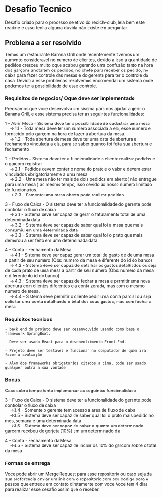 

# Desafio Tecnico

Desafio criado para o processo seletivo do recicla-club, leia bem este readme e caso tenha alguma duvida não existe em perguntar

## Problema a ser resolvido

Temos um restaurante Banana Grill onde recentemente tivemos um aumento consideravel no numero de clientes, devido a isso a quantidade de pedidos cresceu muito
oque acabou gerando uma  confusão tanto na hora dos garçons anotarem os pedidos, no chefe para receber os pedido, no caixa para fazer controle das mesas e do gerente para ter o controle da casa. 
Devido a esse problemas resolvemos encomendar um sistema onde podemos ter a possibilidade de esse controle.

### Requisitos de negocios/ Oque deve ser implementado

Precisamos que voce desenvolva um sisema para nos ajudar a gerir o Banana Grill, e esse sistema precisa ter as seguintes funcionalidades:

1 - Abrir  Mesa - Sistema deve ter a possibilidade de cadastrar uma mesa<br />
&nbsp;&nbsp;&nbsp;&nbsp;-> 1.1 - Toda mesa deve ter um numero associada a ela, esse numero e fornecido pelo garçom na hora de fazer a abertura da mesa. <br />
&nbsp;&nbsp;&nbsp;&nbsp;-> 1.2 - Toda abertura de mesa deve ter uma data de abertura e fechamento vinculada a ela, para se saber quando foi feita sua abertura e fechamento

2 - Pedidos - Sistema deve ter a funcionalidade o cliente realizar pedidos e o garcom registrar<br />
&nbsp;&nbsp;&nbsp;&nbsp;-> 2.1 - Pedidos devem conter o nome do prato e o valor e  devem estar vinculados obrigatoriamente a uma mesa<br />
&nbsp;&nbsp;&nbsp;&nbsp;-> 2.2 - Uma mesa não ter mais de dois pedidos em aberto( não entregue para uma mesa ) ao mesmo tempo, isso devido ao nosso numero limitado de funcionarios.<br />
&nbsp;&nbsp;&nbsp;&nbsp;-> 2.3 - Somente uma mesa aberta pode realizar pedidos
    
3 - Fluxo de Caixa - O sistema deve ter a funcionalidade do gerente pode controlar o fluxo de caixa<br />
&nbsp;&nbsp;&nbsp;&nbsp;-> 3.1 - Sistema deve ser capaz de gerar o faturamento total de uma determinada data <br />
&nbsp;&nbsp;&nbsp;&nbsp;-> 3.2 - Sistema deve ser capaz de saber qual foi a mesa que mais consumiu em uma determinada data<br />
&nbsp;&nbsp;&nbsp;&nbsp;-> 3.3 - Sistema deve ser capaz de saber qual foi o prato que mais demorou a ser feito em uma determinada data<br />
    
4 - Conta - Fechamento da Mesa<br />
&nbsp;&nbsp;&nbsp;&nbsp;-> 4.1 - Sistema deve ser capaz gerar um total de gasto de de uma mesa a partir de seu numero (Obs: numero da mesa e diferente do id do banco)<br />
&nbsp;&nbsp;&nbsp;&nbsp;-> 4.2 - Sistema deve ser capaz de detalhar os gastos detalhados ou seja de cada prato de uma mesa a partir de seu numero (Obs: numero da mesa e diferente do id do banco)<br />
&nbsp;&nbsp;&nbsp;&nbsp;-> 4.3 - Sistema deve ser capaz de fechar a mesa e permitir uma nova abertura com clientes diferentes e a conta zerada, mas com o mesmo numero de mesa.<br />
&nbsp;&nbsp;&nbsp;&nbsp;-> 4.4 - Sistema deve permitir o cliente pedir uma conta parcial ou seja solicitar uma conta detalhando o total dos seus gastos, mas sem fechar a mesa

### Requisitos tecnicos
 
```
- back end do projeto deve ser desenvolvido usando como base o framework SpringBoot.

- Deve ser usado React para o desenvolvimento Front-End.

- Projeto deve ser testavel e funcionar no computador de quem ira fazer a avaliação

- Alem dos frameworks obrigatorios citados a cima, pode ser usado qualquer outra a sua vontade

```

### Bonus

Caso sobre tempo tente implementar as seguintes funcionalidade



3 - Fluxo de Caixa - O sistema deve ter a funcionalidade do gerente pode controlar o fluxo de caixa<br />
&nbsp;&nbsp;&nbsp;&nbsp;->3.4 - Somente o gerente tem acesso a area de fluxo de caixa<br />
&nbsp;&nbsp;&nbsp;&nbsp;->3.5 - Sistema deve ser capaz de saber qual foi o prato mais pedido no mes, semana e uma determinada data<br />
&nbsp;&nbsp;&nbsp;&nbsp;->3.5 - Sistema deve ser capaz de saber o quanto um determinado garcom recebeu de gorjeta (10%) em um determinado dia
    
4 - Conta - Fechamento da Mesa<br />
&nbsp;&nbsp;&nbsp;&nbsp;->4.5 - Sistema deve ser capaz de incluir os 10% do garcom  sobre o total da mesa


### Formas de entrega

Voce pode abrir um Merge Request para esse repositorio ou caso seja da sua preferencia enviar um link com o repositorio com seu codigo para 
a pessoa que entreou em contato diretamente com voce
Voce tem 4 dias para realizar esse desafio assim que o receber.
 
